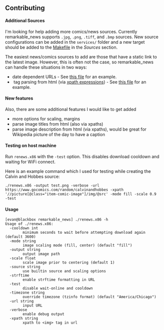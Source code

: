 ## Contributing

#### Additional Sources

I'm looking for help adding more comics/news sources.  Currently remarkable_news supports `.jpg`, `.png`, `.tiff`, and `.bmp` sources.  New source configurations can be added in the `services/` folder and a new target should be added to the [Makefile](Makefile) in the *Sources* section.

The easiest news/comics sources to add are those that have a static link to the latest image.  However, this is often not the case, so remarkable_news can handle these situations in two ways:

- date dependent URLs - See [this file](/services/nyt.service) for an example.
- <img> tag parsing from html (via [xpath expressions](https://www.webperformance.com/load-testing-tools/blog/articles/real-browser-manual/building-a-testcase/how-locate-element-the-page/xpath-locator-examples/)) - See [this file](/services/xkcd.service) for an example.

#### New features

Also, there are some additional features I would like to get added

- more options for scaling, margins
- parse image titles from html (also via xpaths)
- parse image description from html (via xpaths), would be great for Wikipedia picture of the day to have a caption

#### Testing on host machine

Run `renews.x86` with the `-test` option.  This disables download cooldown and waiting for WiFi connect.

Here is an example command which I used for testing while creating the Calvin and Hobbes source:

    ./renews.x86 -output test.png -verbose -url https://www.gocomics.com/random/calvinandhobbes -xpath '//picture[@class="item-comic-image"]/img/@src' -mode fill -scale 0.9 -test

#### Usage

    [evan@blackbox remarkable_news] ./renews.x86 -h
    Usage of ./renews.x86:
      -cooldown int
            minimum seconds to wait before attempting download again (default 3600)
      -mode string
            image scaling mode (fill, center) (default "fill")
      -output string
            output image path
      -scale float
            scale image prior to centering (default 1)
      -source string
            use builtin source and scaling options
      -strftime
            enable strftime formatting in URL
      -test
            disable wait-online and cooldown
      -timezone string
            override timezone (tzinfo format) (default "America/Chicago")
      -url string
            input URL
      -verbose
            enable debug output
      -xpath string
            xpath to <img> tag in url
